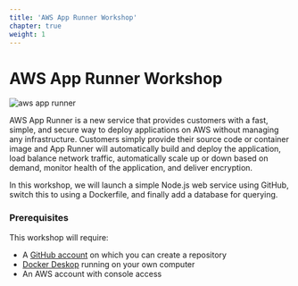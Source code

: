 ```yaml
---
title: 'AWS App Runner Workshop'
chapter: true
weight: 1
---
```


# AWS App Runner Workshop

![aws app runner](/images/app-runner.png)

AWS App Runner is a new service that provides customers with a fast, simple, and secure way to deploy applications on AWS without managing any infrastructure. Customers simply provide their source code or container image and App Runner will automatically build and deploy the application, load balance network traffic, automatically scale up or down based on demand, monitor health of the application, and deliver encryption.

In this workshop, we will launch a simple Node.js web service using GitHub, switch this to using a Dockerfile, and finally add a database for querying.

### Prerequisites

This workshop will require:

- A [GitHub account](https://github.com/join) on which you can create a repository
- [Docker Deskop](https://www.docker.com/products/docker-desktop) running on your own computer
- An AWS account with console access
